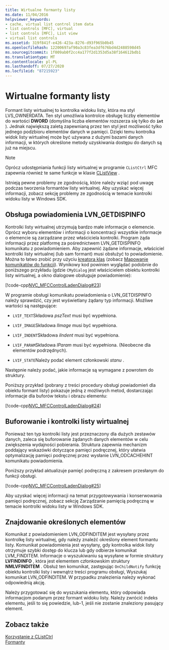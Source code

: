```yaml
---
title: Wirtualne formanty listy
ms.date: 11/04/2016
helpviewer_keywords:
- cache, virtual list control item data
- list controls [MFC], virtual
- list controls [MFC], List view
- virtual list controls
ms.assetid: 319f841f-e426-423a-8276-d93f965b0b45
ms.openlocfilehash: 12200697af90a3c83fea3df676bd4d2488598d45
ms.sourcegitcommit: 1f009ab0f2cc4a177f2d1353d5a38f164612bdb1
ms.translationtype: MT
ms.contentlocale: pl-PL
ms.lasthandoff: 07/27/2020
ms.locfileid: "87215923"
---
```

# <a name="virtual-list-controls"></a>Wirtualne formanty listy

Formant listy wirtualnej to kontrolka widoku listy, która ma styl LVS_OWNERDATA. Ten styl umożliwia kontrolce obsługę liczby elementów do wartości **DWORD** (domyślna liczba elementów rozszerza się tylko do **`int`** ). Jednak największą zaletą zapewnianą przez ten styl jest możliwość tylko jednego podzbioru elementów danych w pamięci. Dzięki temu kontrolka widok listy wirtualnej może być używana z dużymi bazami danych informacji, w których określone metody uzyskiwania dostępu do danych są już na miejscu.

> [!NOTE]
> Oprócz udostępniania funkcji listy wirtualnej w programie `CListCtrl` MFC zapewnia również te same funkcje w klasie [CListView](../mfc/reference/clistview-class.md) .

Istnieją pewne problemy ze zgodnością, które należy wziąć pod uwagę podczas tworzenia formantów listy wirtualnej. Aby uzyskać więcej informacji, zobacz sekcję problemy ze zgodnością w temacie kontrolki widoku listy w Windows SDK.

## <a name="handling-the-lvn_getdispinfo-notification"></a>Obsługa powiadomienia LVN_GETDISPINFO

Kontrolki listy wirtualnej utrzymują bardzo małe informacje o elemencie. Oprócz wyboru elementów i informacji o koncentracji wszystkie informacje o elemencie są zarządzane przez właściciela kontrolki. Program żąda informacji przez platformę za pośrednictwem LVN_GETDISPINFO komunikatu z powiadomieniem. Aby zapewnić żądane informacje, właściciel kontrolki listy wirtualnej (lub sam formant) musi obsłużyć to powiadomienie. Można to łatwo zrobić przy użyciu [kreatora klas](reference/mfc-class-wizard.md) (zobacz [Mapowanie komunikatów do funkcji](../mfc/reference/mapping-messages-to-functions.md)). Wynikowy kod powinien wyglądać podobnie do poniższego przykładu (gdzie `CMyDialog` jest właścicielem obiektu kontrolki listy wirtualnej, a okno dialogowe obsługuje powiadomienie):

[!code-cpp[NVC_MFCControlLadenDialog#23](../mfc/codesnippet/cpp/virtual-list-controls_1.cpp)]

W programie obsługi komunikatu powiadomienia o LVN_GETDISPINFO należy sprawdzić, czy jest wyświetlany żądany typ informacji. Możliwe wartości są następujące:

- `LVIF_TEXT`Składowa *pszText* musi być wypełniona.

- `LVIF_IMAGE`Składowa *IImage* musi być wypełniona.

- `LVIF_INDENT`Składowa *iIndent* musi być wypełniona.

- `LVIF_PARAM`Składowa *lParam* musi być wypełniona. (Nieobecne dla elementów podrzędnych).

- `LVIF_STATE`Należy podać element członkowski *stanu* .

Następnie należy podać, jakie informacje są wymagane z powrotem do struktury.

Poniższy przykład (pobrany z treści procedury obsługi powiadomień dla obiektu formant listy) pokazuje jedną z możliwych metod, dostarczając informacje dla buforów tekstu i obrazu elementu:

[!code-cpp[NVC_MFCControlLadenDialog#24](../mfc/codesnippet/cpp/virtual-list-controls_2.cpp)]

## <a name="caching-and-virtual-list-controls"></a>Buforowanie i kontrolki listy wirtualnej

Ponieważ ten typ kontrolki listy jest przeznaczony dla dużych zestawów danych, zaleca się buforowanie żądanych danych elementów w celu zwiększenia wydajności pobierania. Struktura zapewnia mechanizm poddający wskazówki dotyczące pamięci podręcznej, który ułatwia optymalizację pamięci podręcznej przez wysłanie LVN_ODCACHEHINT komunikatu powiadomienia.

Poniższy przykład aktualizuje pamięć podręczną z zakresem przesłanym do funkcji obsługi.

[!code-cpp[NVC_MFCControlLadenDialog#25](../mfc/codesnippet/cpp/virtual-list-controls_3.cpp)]

Aby uzyskać więcej informacji na temat przygotowywania i konserwowania pamięci podręcznej, zobacz sekcję Zarządzanie pamięcią podręczną w temacie kontrolki widoku listy w Windows SDK.

## <a name="finding-specific-items"></a>Znajdowanie określonych elementów

Komunikat z powiadomieniem LVN_ODFINDITEM jest wysyłany przez kontrolkę listy wirtualnej, gdy należy znaleźć określony element formantu listy. Komunikat powiadomienia jest wysyłany, gdy kontrolka widok listy otrzymuje szybki dostęp do klucza lub gdy odbierze komunikat LVM_FINDITEM. Informacje o wyszukiwaniu są wysyłane w formie struktury **LVFINDINFO** , która jest elementem członkowskim struktury **NMLVFINDITEM** . Obsłuż ten komunikat, zastępując `OnChildNotify` funkcję obiektu kontrolki listy i wewnątrz treści programu obsługi, Wyszukaj komunikat LVN_ODFINDITEM. W przypadku znalezienia należy wykonać odpowiednią akcję.

Należy przygotować się do wyszukania elementu, który odpowiada informacjom podanym przez formant widoku listy. Należy zwrócić indeks elementu, jeśli to się powiedzie, lub-1, jeśli nie zostanie znaleziony pasujący element.

## <a name="see-also"></a>Zobacz także

[Korzystanie z CListCtrl](../mfc/using-clistctrl.md)<br/>
[Formanty](../mfc/controls-mfc.md)
